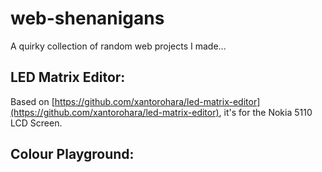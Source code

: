 # web-shenanigans
A quirky collection of random web projects I made...

## LED Matrix Editor:

Based on [https://github.com/xantorohara/led-matrix-editor](https://github.com/xantorohara/led-matrix-editor), it's for the Nokia 5110 LCD Screen.

## Colour Playground: